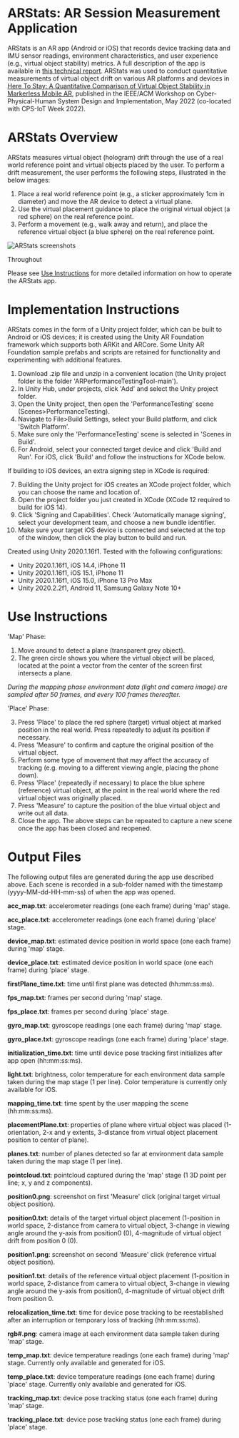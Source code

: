 # ARStats: AR Session Measurement Application

ARStats is an AR app (Android or iOS) that records device tracking data and IMU sensor readings, environment characteristics, and user experience (e.g., virtual object stability) metrics. A full description of the app is available in [this technical report](https://arxiv.org/abs/2109.14757). ARStats was used to conduct quantitative measurements of virtual object drift on various AR platforms and devices in [Here To Stay: A Quantitative Comparison of Virtual Object Stability in Markerless Mobile AR](https://maria.gorlatova.com/wp-content/uploads/2022/03/HereToStay_CR.pdf), published in the IEEE/ACM Workshop on Cyber-Physical-Human System Design and Implementation, May 2022 (co-located with CPS-IoT Week 2022).

# ARStats Overview

ARStats measures virtual object (hologram) drift through the use of a real world reference point and virtual objects placed by the user. To perform a drift measurement, the user performs the following steps, illustrated in the below images: 

1) Place a real world reference point (e.g., a sticker approximately 1cm in diameter) and move the AR device to detect a virtual plane.
2) Use the virtual placement guidance to place the original virtual object (a red sphere) on the real reference point.
3) Perform a movement (e.g., walk away and return), and place the reference virtual object (a blue sphere) on the real reference point.

![ARStats screenshots](https://github.com/timscargill/ARStats/blob/main/ARStats.png?raw=true)

Throughout

Please see [Use Instructions](#use-instructions) for more detailed information on how to operate the ARStats app.

# Implementation Instructions

ARStats comes in the form of a Unity project folder, which can be built to Android or iOS devices; it is created using the Unity AR Foundation framework which supports both ARKit and ARCore. Some Unity AR Foundation sample prefabs and scripts are retained for functionality and experimenting with additional features.

1) Download .zip file and unzip in a convenient location (the Unity project folder is the folder 'ARPerformanceTestingTool-main'). 
2) In Unity Hub, under projects, click 'Add' and select the Unity project folder.
3) Open the Unity project, then open the 'PerformanceTesting' scene (Scenes>PerformanceTesting).
4) Navigate to File>Build Settings, select your Build platform, and click 'Switch Platform'.
5) Make sure only the 'PerformanceTesting' scene is selected in 'Scenes in Build'.
6) For Android, select your connected target device and click 'Build and Run'. For iOS, click 'Build' and follow the instructions for XCode below.

If building to iOS devices, an extra signing step in XCode is required:

7) Building the Unity project for iOS creates an XCode project folder, which you can choose the name and location of.
8) Open the project folder you just created in XCode (XCode 12 required to build for iOS 14).
9) Click 'Signing and Capabilities'. Check 'Automatically manage signing', select your development team, and choose a new bundle identifier.
10) Make sure your target iOS device is connected and selected at the top of the window, then click the play button to build and run.

Created using Unity 2020.1.16f1. Tested with the following configurations:
  - Unity 2020.1.16f1, iOS 14.4, iPhone 11
  - Unity 2020.1.16f1, iOS 15.1, iPhone 11
  - Unity 2020.1.16f1, iOS 15.0, iPhone 13 Pro Max
  - Unity 2020.2.2f1, Android 11, Samsung Galaxy Note 10+    

# Use Instructions

'Map' Phase:
1) Move around to detect a plane (transparent grey object). 
2) The green circle shows you where the virtual object will be placed, located at the point a vector from the center of the screen first intersects a plane.

*During the mapping phase environment data (light and camera image) are sampled after 50 frames, and every 100 frames thereafter.*

'Place' Phase:

3) Press 'Place' to place the red sphere (target) virtual object at marked position in the real world. Press repeatedly to adjust its position if necessary. 
4) Press 'Measure' to confirm and capture the original position of the virtual object.
5) Perform some type of movement that may affect the accuracy of tracking (e.g. moving to a different viewing angle, placing the phone down).
6) Press 'Place' (repeatedly if necessary) to place the blue sphere (reference) virtual object, at the point in the real world where the red virtual object was originally placed.
7) Press 'Measure' to capture the position of the blue virtual object and write out all data.
8) Close the app. The above steps can be repeated to capture a new scene once the app has been closed and reopened.

# Output Files

The following output files are generated during the app use described above. Each scene is recorded in a sub-folder named with the timestamp (yyyy-MM-dd-HH-mm-ss) of when the app was opened.

**acc_map.txt**: accelerometer readings (one each frame) during 'map' stage.

**acc_place.txt**: accelerometer readings (one each frame) during 'place' stage.

**device_map.txt**: estimated device position in world space (one each frame) during 'map' stage.

**device_place.txt**: estimated device position in world space (one each frame) during 'place' stage.

**firstPlane_time.txt**: time until first plane was detected (hh:mm:ss:ms).

**fps_map.txt**: frames per second during 'map' stage.

**fps_place.txt**: frames per second during 'place' stage.

**gyro_map.txt**: gyroscope readings (one each frame) during 'map' stage.

**gyro_place.txt**: gyroscope readings (one each frame) during 'place' stage.

**initialization_time.txt**: time until device pose tracking first initializes after app open (hh:mm:ss:ms).

**light.txt**: brightness, color temperature for each environment data sample taken during the map stage (1 per line). Color temperature is currently only available for iOS.

**mapping_time.txt**: time spent by the user mapping the scene (hh:mm:ss:ms).

**placementPlane.txt**: properties of plane where virtual object was placed (1-orientation, 2-x and y extents, 3-distance from virtual object placement position to center of plane).

**planes.txt**: number of planes detected so far at environment data sample taken during the map stage (1 per line).

**pointcloud.txt**: pointcloud captured during the 'map' stage (1 3D point per line; x, y and z components).

**position0.png**: screenshot on first 'Measure' click (original target virtual object position).

**position0.txt**: details of the target virtual object placement (1-position in world space, 2-distance from camera to virtual object, 3-change in viewing angle around the y-axis from position0 (0), 4-magnitude of virtual object drift from position 0 (0).

**position1.png**: screenshot on second 'Measure' click (reference virtual object position).

**position1.txt**: details of the reference virtual object placement (1-position in world space, 2-distance from camera to virtual object, 3-change in viewing angle around the y-axis from position0, 4-magnitude of virtual object drift from position 0.

**relocalization_time.txt**: time for device pose tracking to be reestablished after an interruption or temporary loss of tracking (hh:mm:ss:ms).

**rgb#.png**: camera image at each environment data sample taken during 'map' stage.

**temp_map.txt**: device temperature readings (one each frame) during 'map' stage. Currently only available and generated for iOS.

**temp_place.txt**: device temperature readings (one each frame) during 'place' stage. Currently only available and generated for iOS.

**tracking_map.txt**: device pose tracking status (one each frame) during 'map' stage.

**tracking_place.txt**: device pose tracking status (one each frame) during 'place' stage.
